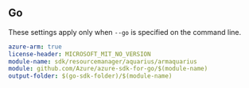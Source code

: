 ## Go

These settings apply only when `--go` is specified on the command line.

```yaml $(go) && $(track2)
azure-arm: true
license-header: MICROSOFT_MIT_NO_VERSION
module-name: sdk/resourcemanager/aquarius/armaquarius
module: github.com/Azure/azure-sdk-for-go/$(module-name)
output-folder: $(go-sdk-folder)/$(module-name)
```
